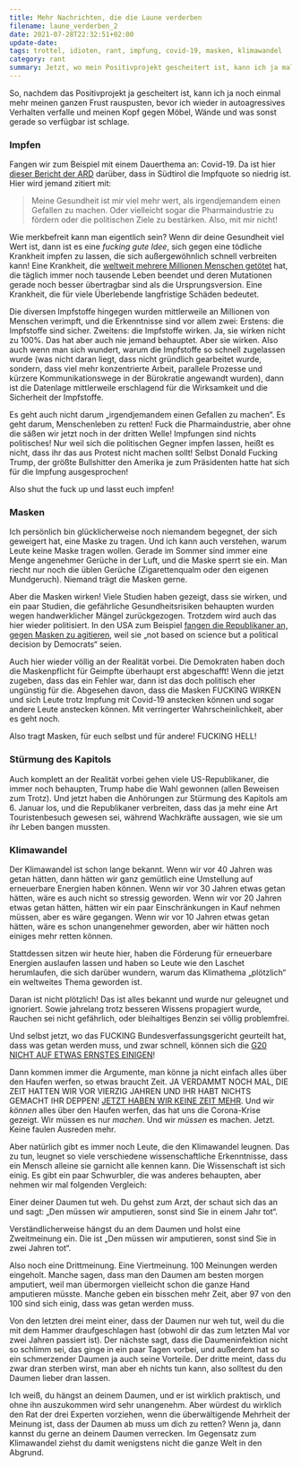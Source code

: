 ```yaml
---
title: Mehr Nachrichten, die die Laune verderben
filename: laune_verderben_2
date: 2021-07-28T22:32:51+02:00
update-date:
tags: trottel, idioten, rant, impfung, covid-19, masken, klimawandel
category: rant
summary: Jetzt, wo mein Positivprojekt gescheitert ist, kann ich ja mal den ganzen Frust rauspusten, der sich angesammelt hat.
---
```


So, nachdem das Positivprojekt ja gescheitert ist, kann ich ja noch einmal mehr meinen ganzen Frust rauspusten, bevor ich wieder in autoagressives Verhalten verfalle und meinen Kopf gegen Möbel, Wände und was sonst gerade so verfügbar ist schlage.

### Impfen

Fangen wir zum Beispiel mit einem Dauerthema an: Covid-19. Da ist hier [dieser Bericht der ARD](https://www.tagesschau.de/ausland/europa/suedtirol-impfungen-101.html) darüber, dass in Südtirol die Impfquote so niedrig ist. Hier wird jemand zitiert mit:

> Meine Gesundheit ist mir viel mehr wert, als irgendjemandem einen Gefallen zu machen. Oder vielleicht sogar die Pharmaindustrie zu fördern oder die politischen Ziele zu bestärken. Also, mit mir nicht!

Wie merkbefreit kann man eigentlich sein? Wenn dir deine Gesundheit viel Wert ist, dann ist es eine *fucking gute Idee*, sich gegen eine tödliche Krankheit impfen zu lassen, die sich außergewöhnlich schnell verbreiten kann! Eine Krankheit, die [weltweit mehrere Millionen Menschen getötet](https://covid19.who.int/) hat, die täglich immer noch tausende Leben beendet und deren Mutationen gerade noch besser übertragbar sind als die Ursprungsversion. Eine Krankheit, die für viele Überlebende langfristige Schäden bedeutet.

Die diversen Impfstoffe hingegen wurden mittlerweile an Millionen von Menschen verimpft, und die Erkenntnisse sind vor allem zwei: Erstens: die Impfstoffe sind sicher. Zweitens: die Impfstoffe wirken. Ja, sie wirken nicht zu 100%. Das hat aber auch nie jemand behauptet. Aber sie wirken. Also auch wenn man sich wundert, warum die Impfstoffe so schnell zugelassen wurde (was nicht daran liegt, dass nicht gründlich gearbeitet wurde, sondern, dass viel mehr konzentrierte Arbeit, parallele Prozesse und kürzere Kommunikationswege in der Bürokratie angewandt wurden), dann ist die Datenlage mittlerweile erschlagend für die Wirksamkeit und die Sicherheit der Impfstoffe.

Es geht auch nicht darum „irgendjemandem einen Gefallen zu machen“. Es geht darum, Menschenleben zu retten! Fuck die Pharmaindustrie, aber ohne die säßen wir jetzt noch in der dritten Welle! Impfungen sind nichts politisches! Nur weil sich die politischen Gegner impfen lassen, heißt es nicht, dass ihr das aus Protest nicht machen sollt! Selbst Donald Fucking Trump, der größte Bullshitter den Amerika je zum Präsidenten hatte hat sich für die Impfung ausgesprochen!

Also shut the fuck up und lasst euch impfen!

### Masken

Ich persönlich bin glücklicherweise noch niemandem begegnet, der sich geweigert hat, eine Maske zu tragen. Und ich kann auch verstehen, warum Leute keine Maske tragen wollen. Gerade im Sommer sind immer eine Menge angenehmer Gerüche in der Luft, und die Maske sperrt sie ein. Man riecht nur noch die üblen Gerüche (Zigarettenqualm oder den eigenen Mundgeruch). Niemand trägt die Masken gerne.

Aber die Masken wirken! Viele Studien haben gezeigt, dass sie wirken, und ein paar Studien, die gefährliche Gesundheitsrisiken behaupten wurden wegen handwerklicher Mängel zurückgezogen. Trotzdem wird auch das hier wieder politisiert. In den USA zum Beispiel [fangen die Republikaner an, gegen Masken zu agitieren](https://www.theguardian.com/us-news/2021/jul/28/nancy-pelosi-kevin-mccarthy-new-mask-guidance-house), weil sie „not based on science but a political decision by Democrats“ seien.

Auch hier wieder völlig an der Realität vorbei. Die Demokraten haben doch die Maskenpflicht für Geimpfte überhaupt erst abgeschafft! Wenn die jetzt zugeben, dass das ein Fehler war, dann ist das doch politisch eher ungünstig für die. Abgesehen davon, dass die Masken FUCKING WIRKEN und sich Leute trotz Impfung mit Covid-19 anstecken können und sogar andere Leute anstecken können. Mit verringerter Wahrscheinlichkeit, aber es geht noch.

Also tragt Masken, für euch selbst und für andere! FUCKING HELL!

### Stürmung des Kapitols

Auch komplett an der Realität vorbei gehen viele US-Republikaner, die immer noch behaupten, Trump habe die Wahl gewonnen (allen Beweisen zum Trotz). Und jetzt haben die Anhörungen zur Stürmung des Kapitols am 6. Januar los, und die Republikaner verbreiten, dass das ja mehr eine Art Touristenbesuch gewesen sei, während Wachkräfte aussagen, wie sie um ihr Leben bangen mussten.

### Klimawandel

Der Klimawandel ist schon lange bekannt. Wenn wir vor 40 Jahren was getan hätten, dann hätten wir ganz gemütlich eine Umstellung auf erneuerbare Energien haben können. Wenn wir vor 30 Jahren etwas getan hätten, wäre es auch nicht so stressig geworden. Wenn wir vor 20 Jahren etwas getan hätten, hätten wir ein paar Einschränkungen in Kauf nehmen müssen, aber es wäre gegangen. Wenn wir vor 10 Jahren etwas getan hätten, wäre es schon unangenehmer geworden, aber wir hätten noch einiges mehr retten können.

Stattdessen sitzen wir heute hier, haben die Förderung für erneuerbare Energien auslaufen lassen und haben so Leute wie den Laschet herumlaufen, die sich darüber wundern, warum das Klimathema „plötzlich“ ein weltweites Thema geworden ist.

Daran ist nicht plötzlich! Das ist alles bekannt und wurde nur geleugnet und ignoriert. Sowie jahrelang trotz besseren Wissens propagiert wurde, Rauchen sei nicht gefährlich, oder bleihaltiges Benzin sei völlig problemfrei.

Und selbst jetzt, wo das FUCKING Bundesverfassungsgericht geurteilt hat, dass was getan werden muss, und zwar schnell, können sich die [G20 NICHT AUF ETWAS ERNSTES EINIGEN](https://www.tagesschau.de/ausland/g20-keine-einigung-101.html)!

Dann kommen immer die Argumente, man könne ja nicht einfach alles über den Haufen werfen, so etwas braucht Zeit. JA VERDAMMT NOCH MAL, DIE ZEIT HATTEN WIR VOR VIERZIG JAHREN UND IHR HABT NICHTS GEMACHT IHR DEPPEN! [JETZT HABEN WIR KEINE ZEIT MEHR](https://www.heise.de/news/Klima-Notfall-Tausende-Wissenschaftler-schlagen-erneut-Alarm-6148741.html). Und wir *können* alles über den Haufen werfen, das hat uns die Corona-Krise gezeigt. Wir müssen es nur *machen*. Und wir *müssen* es machen. Jetzt. Keine faulen Ausreden mehr.

Aber natürlich gibt es immer noch Leute, die den Klimawandel leugnen. Das zu tun, leugnet so viele verschiedene wissenschaftliche Erkenntnisse, dass ein Mensch alleine sie garnicht alle kennen kann. Die Wissenschaft ist sich einig. Es gibt ein paar Schwurbler, die was anderes behaupten, aber nehmen wir mal folgenden Vergleich:

Einer deiner Daumen tut weh. Du gehst zum Arzt, der schaut sich das an und sagt: „Den müssen wir amputieren, sonst sind Sie in einem Jahr tot“.

Verständlicherweise hängst du an dem Daumen und holst eine Zweitmeinung ein. Die ist „Den müssen wir amputieren, sonst sind Sie in zwei Jahren tot“.

Also noch eine Drittmeinung. Eine Viertmeinung. 100 Meinungen werden eingeholt. Manche sagen, dass man den Daumen am besten morgen amputiert, weil man übermorgen vielleicht schon die ganze Hand amputieren müsste. Manche geben ein bisschen mehr Zeit, aber 97 von den 100 sind sich einig, dass was getan werden muss.

Von den letzten drei meint einer, dass der Daumen nur weh tut, weil du die mit dem Hammer draufgeschlagen hast (obwohl dir das zum letzten Mal vor zwei Jahren passiert ist). Der nächste sagt, dass die Daumeninfektion nicht so schlimm sei, das ginge in ein paar Tagen vorbei, und außerdem hat so ein schmerzender Daumen ja auch seine Vorteile. Der dritte meint, dass du zwar dran sterben wirst, man aber eh nichts tun kann, also solltest du den Daumen lieber dran lassen.

Ich weiß, du hängst an deinem Daumen, und er ist wirklich praktisch, und ohne ihn auszukommen wird sehr unangenehm. Aber würdest du wirklich den Rat der drei Experten vorziehen, wenn die überwältigende Mehrheit der Meinung ist, dass der Daumen ab muss um dich zu retten? Wenn ja, dann kannst du gerne an deinem Daumen verrecken. Im Gegensatz zum Klimawandel ziehst du damit wenigstens nicht die ganze Welt in den Abgrund.
